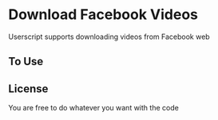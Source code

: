 
# Download Facebook Videos

Userscript supports downloading videos from Facebook web



## To Use




## License

You are free to do whatever you want with the code

